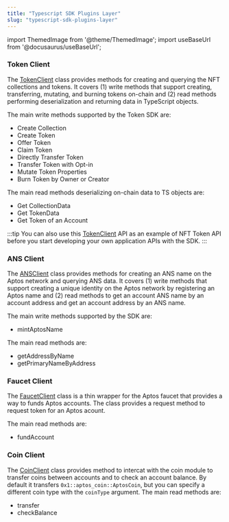 ```yaml
---
title: "Typescript SDK Plugins Layer"
slug: "typescript-sdk-plugins-layer"
---
```


import ThemedImage from '@theme/ThemedImage';
import useBaseUrl from '@docusaurus/useBaseUrl';

### Token Client

The [TokenClient](https://aptos-labs.github.io/ts-sdk-doc/classes/TokenClient.html) class provides methods for creating and querying the NFT collections and tokens.
It covers (1) write methods that support creating, transferring, mutating, and burning tokens on-chain and (2) read methods performing deserialization and returning data in TypeScript objects.

The main write methods supported by the Token SDK are:

- Create Collection
- Create Token
- Offer Token
- Claim Token
- Directly Transfer Token
- Transfer Token with Opt-in
- Mutate Token Properties
- Burn Token by Owner or Creator

The main read methods deserializing on-chain data to TS objects are:

- Get CollectionData
- Get TokenData
- Get Token of an Account

:::tip
You can also use this [TokenClient](https://aptos-labs.github.io/ts-sdk-doc/classes/TokenClient.html) API as an example of NFT Token API before you start developing your own application APIs with the SDK.
:::

### ANS Client

The [ANSClient](https://github.com/aptos-labs/aptos-core/blob/main/ecosystem/typescript/sdk/src/plugins/ans_client.ts) class provides methods for creating an ANS name on the Aptos network and querying ANS data.
It covers (1) write methods that support creating a unique identity on the Aptos network by registering an Aptos name and (2) read methods to get an account ANS name by an account address and get an account address by an ANS name.

The main write methods supported by the SDK are:

- mintAptosName

The main read methods are:

- getAddressByName
- getPrimaryNameByAddress

### Faucet Client

The [FaucetClient](https://github.com/aptos-labs/aptos-core/blob/main/ecosystem/typescript/sdk/src/plugins/faucet_client.ts) class is a thin wrapper for the Aptos faucet that provides a way to funds Aptos accounts. The class provides a request method to request token for an Aptos acount.

The main read methods are:

- fundAccount

### Coin Client

The [CoinClient](https://github.com/aptos-labs/aptos-core/blob/main/ecosystem/typescript/sdk/src/plugins/coin_client.ts) class provides method to intercat with the coin module to transfer coins between accounts and to check an account balance. By default it transfers `0x1::aptos_coin::AptosCoin`, but you can specify a different coin type with the `coinType` argument.
The main read methods are:

- transfer
- checkBalance
